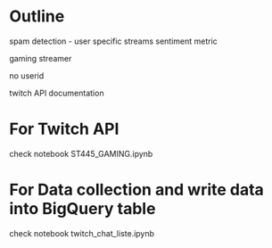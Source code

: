# Outline

spam detection - user
specific streams
sentiment metric

gaming streamer

no userid 

twitch API documentation

# For Twitch API 
check notebook ST445_GAMING.ipynb

# For Data collection and write data into BigQuery table
check notebook twitch_chat_liste.ipynb
